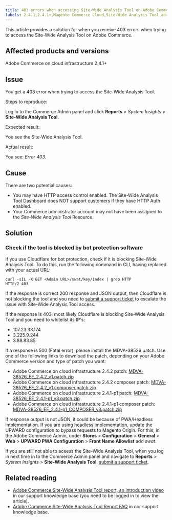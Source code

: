 ```yaml
---
title: 403 errors when accessing Site-Wide Analysis Tool on Adobe Commerce
labels: 2.4.1,2.4.1+,Magento Commerce Cloud,Site-Wide Analysis Tool,admin,error,permissions,troubleshooting,Magento,Adobe Commerce,cloud infrastructure
---
```


This article provides a solution for when you receive 403 errors when trying to access the Site-Wide Analysis Tool on Adobe Commerce.

## Affected products and versions

Adobe Commerce on cloud infrastructure 2.4.1+

## Issue

You get a 403 error when trying to access the Site-Wide Analysis Tool.

 <span class="wysiwyg-underline">Steps to reproduce:</span>

Log in to the Commerce Admin panel and click **Reports** > *System Insights* > **Site-Wide Analysis Tool**.

 <span class="wysiwyg-underline">Expected result:</span>

You see the Site-Wide Analysis Tool.

<span class="wysiwyg-underline">Actual result:</span>

You see: *Error 403.*

## Cause

There are two potential causes:

* You may have HTTP access control enabled. The Site-Wide Analysis Tool Dashboard does NOT support customers if they have HTTP Auth enabled.
* Your Commerce administrator account may not have been assigned to the *Site-Wide Analysis Tool* Resource.

## Solution

### Check if the tool is blocked by bot protection software

If you use Cloudflare for bot protection, check if it is blocking Site-Wide Analysis Tool. To do this, run the following command in CLI, having replaced <Admin URL> with your actual URL:

```cURL
curl -sIL -X GET <Admin URL>/swat/key/index | grep HTTP
HTTP/2 403
```

If the response is correct 200 response and JSON output, then Cloudflare is not blocking the tool and you need to [submit a support ticket](https://support.magento.com/hc/en-us/articles/360019088251-Submit-a-support-ticket) to escalate the issue with Site-Wide Analysis Tool access.

If the response is 403, most likely Cloudflare is blocking Site-Wide Analysis Tool and you need to whitelist its IP's:

* 107.23.33.174
* 3.225.9.244
* 3.88.83.85

If a response is 500 (Fatal error), please install the MDVA-38526 patch. Use one of the following links to download the patch, depending on your Adobe Commerce version and type of patch you want:

* Adobe Commerce on cloud infrastructure 2.4.2 patch: [MDVA-38526_EE_2.4.2_v1.patch.zip](assets/MDVA-38526_EE_2.4.2_v1.patch.zip)
* Adobe Commerce on cloud infrastructure 2.4.2 composer patch: [MDVA-38526_EE_2.4.2_v1.composer.patch.zip](assets/MDVA-38526_EE_2.4.2_v1.composer.patch.zip)
* Adobe Commerce on cloud infrastructure 2.4.1-p1 patch: [MDVA-38526_EE_2.4.1-p1_v3.patch.zip](assets/MDVA-38526_EE_2.4.1-p1_v3.patch)
* Adobe Commerce on cloud infrastructure 2.4.1-p1 composer patch: [MDVA-38526_EE_2.4.1-p1_COMPOSER_v3.patch.zip](assets/MDVA-38526_EE_2.4.1-p1_COMPOSER_v3.patch.zip)

If response output is not JSON, it could be because of PWA/Headless implementation. If you are using headless implementation, update the UPWARD configuration to bypass requests to Magento Origin. For this, in the Adobe Commerce Admin, under **Stores** > **Configuration** > **General** > **Web** > **UPWARD PWA Configuration** > **Front Name Allowlist** add *swat*.


If you are still not able to aceess the Site-Wide Analysis Tool, when you log in next time in to the Commerce Admin panel and navigate to **Reports** > *System Insights* > **Site-Wide Analysis Tool**, [submit a support ticket](https://support.magento.com/hc/en-us/articles/360019088251-Submit-a-support-ticket).

## Related reading

* [Adobe Commerce Site-Wide Analysis Tool report, an introduction video](https://support.magento.com/hc/en-us/articles/360048980691-Magento-Site-Wide-Analysis-Tool-report-an-introduction-video) in our support knowledge base (you need to be logged in to view the article).
* [Adobe Commerce Site-Wide Analysis Tool Report FAQ](https://support.magento.com/hc/en-us/articles/360048646671-Magento-Site-Wide-Analysis-Tool-Report-FAQ) in our support knowledge base.
